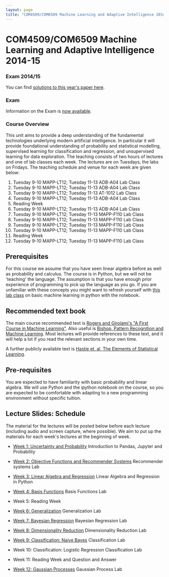```yaml
---
layout: page
title: "COM4509/COM6509 Machine Learning and Adaptive Intelligence 2014-15"
---
```


COM4509/COM6509 Machine Learning and Adaptive Intelligence 2014-15
==================================================================

### Exam 2014/15

You can find [solutions to this year's paper here](./assets/com6509s_v3.pdf).

### Exam

Information on the Exam is [now available](./coursePastPapers.html).

### Course Overview

This unit aims to provide a deep understanding of the fundamental technologies underlying modern artificial intelligence. In particular it will provide foundational understanding of probability and statistical modelling, supervised learning for classification and regression, and unsupervised learning for data exploration. The teaching consists of two hours of lectures and one of lab classes each week. The lectures are on Tuesdays, the labs on Fridays. The teaching schedule and venue for each week are given below:

1.  Tuesday 9-10 MAPP-LT12; Tuesday 11-13 ADB-A04 Lab Class
2.  Tuesday 9-10 MAPP-LT12; Tuesday 11-13 ADB-A04 Lab Class
3.  Tuesday 9-10 MAPP-LT12; Tuesday 11-13 AT-1012 Lab Class
4.  Tuesday 9-10 MAPP-LT12; Tuesday 11-13 ADB-A04 Lab Class
5.  Reading Week
6.  Tuesday 9-10 MAPP-LT12; Tuesday 11-13 ADB-A04 Lab Class
7.  Tuesday 9-10 MAPP-LT12; Tuesday 11-13 MAPP-F110 Lab Class
8.  Tuesday 9-10 MAPP-LT12; Tuesday 11-13 MAPP-F110 Lab Class
9.  Tuesday 9-10 MAPP-LT12; Tuesday 11-13 MAPP-F110 Lab Class
10. Tuesday 9-10 MAPP-LT12; Tuesday 11-13 MAPP-F110 Lab Class
11. Reading Week
12. Tuesday 9-10 MAPP-LT12; Tuesday 11-13 MAPP-F110 Lab Class

Prerequisites
-------------

For this course we assume that you have seen linear algebra before as well as probability and calculus. The course is in Python, but we will not be 'teaching' the language. The assumption is that you have enough prior experience of programming to pick up the language as you go. If you are unfamiliar with these concepts you might want to refresh yourself with [this lab class](http://nbviewer.ipython.org/github/SheffieldML/notebook/blob/master/lab_classes/machines_and_intelligence/MI_Lab_class.ipynb) on basic machine learning in python with the notebook.

Recommended text book
---------------------

The main course recommended text is [Rogers and Girolami's "A First Course in Machine Learning"](http://www.dcs.gla.ac.uk/~srogers/firstcourseml/). Also useful is [Bishop, Pattern Recognition and Machine Learning](http://research.microsoft.com/en-us/um/people/cmbishop/prml/). Most lectures will provide references to these text, and it will help a lot if you read the relevant sections in your own time.

A further publicly available text is [Hastie et. al, The Elements of Statistical Learning](http://www-stat.stanford.edu/~tibs/ElemStatLearn/).

Pre-requisites
--------------

You are expected to have familiarity with basic probability and linear algebra. We will use Python and the ipython notebook on the course, so you are expected to be comfortable with adapting to a new programming environment without specific tuition.

Lecture Slides: Schedule
------------------------

The material for the lectures will be posted below before each lecture (including audio and screen capture, where possible). We aim to put up the materials for each week's lectures at the beginning of week.

- [Week 1: Uncertainty and Probability](./assets/w1_uncertaintyAndProbability.pdf)
  Introduction to Pandas, Jupyter and Probability

- [Week 2: Objective Functions and Recommender Systems](./assets/w2_objective.pdf)
  Recommender systems Lab

- [Week 3: Linear Algebra and Regression](./assets/w3_regression.pdf)
  Linear Algebra and Regression in Python

- [Week 4: Basis Functions](./assets/w4_basisFunctions.pdf)
  Basis Functions Lab

- Week 5: Reading Week

- [Week 6: Generalization](./assets/w6_generalisation.pdf)
  Generalization Lab

- [Week 7: Bayesian Regression](./assets/w7_bayesianRegression.pdf)
  Bayesian Regression Lab

- [Week 8: Dimensionality Reduction](./assets/w8_dimensionalityReduction.pdf)
  Dimensionality Reduction Lab

- [Week 9: Classification: Naive Bayes](./assets/w9_classification.pdf)
  Classification Lab

- Week 10: Classification: Logistic Regression
  Classification Lab

- Week 11: Reading Week and Question and Answer

- [Week 12: Gaussian Processes](./assets/w12_gaussianProcesses.pdf)
  Gaussian Process Lab

